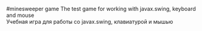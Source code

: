 #minesweeper game
The test game for working with javax.swing, keyboard and mouse\
Учебная игра для работы со javax.swing, клавиатурой и мышью